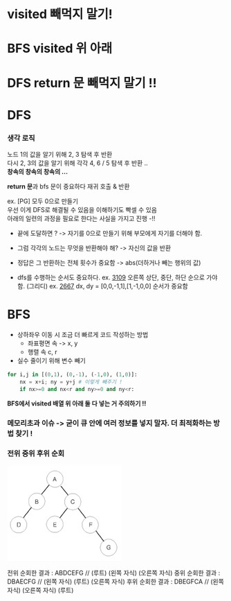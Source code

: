 # visited 빼먹지 말기!
# BFS visited 위 아래
# DFS return 문 빼먹지 말기 !!

# DFS
### 생각 로직
노드 1의 값을 알기 위해 2, 3 탐색 후 반환   
다시 2, 3의 값을 알기 위해 각각 4, 6 / 5 탐색 후 반환 ..   
**창속의 창속의 창속의 ...**   

**return 문**과 bfs 문이 중요하다 재귀 호출 & 반환    

ex. [PG] 모두 0으로 만들기    
우선 이게 DFS로 해결될 수 있음을 이해하기도 빡셀 수 있음   
아래의 일련의 과정을 필요로 한다는 사실을 가지고 진행 -!!     
- 끝에 도달하면 ? -> 자기를 0으로 만들기 위해 부모에게 자기를 더해야 함.
- 그럼 각각의 노드는 무엇을 반환해야 해? -> 자신의 값을 반환
- 정답은 그 반환하는 전체 횟수가 중요함 -> abs(더하거나 빼는 행위의 값)

- dfs를 수행하는 순서도 중요하다.
ex. [3109](https://www.acmicpc.net/problem/3109)
오른쪽 상단, 중단, 하단 순으로 가야 함. (그리디)
ex. [2667](https://www.acmicpc.net/problem/2667)
dx, dy = [0,0,-1,1],[1,-1,0,0] 순서가 중요함

# BFS
- 상하좌우 이동 시 조금 더 빠르게 코드 작성하는 방법   
  - 좌표평면 속 -> x, y   
  - 행렬 속 c, r   
- 실수 줄이기 위해 변수 빼기   
```python
for i,j in [(0,1), (0,-1), (-1,0), (1,0)]: 
    nx = x+i; ny = y+j # 이렇게 빼주기 ! 
    if nx>=0 and nx<r and ny>=0 and ny<r: 
```

**BFS에서 visited 배열 위 아래 둘 다 넣는 거 주의하기 !!**

### 메모리초과 이슈 -> 굳이 큐 안에 여러 정보를 넣지 말자. 더 최적화하는 방법 찾기 !

### 전위 중위 후위 순회
![그래프](image.png)

전위 순회한 결과 : ABDCEFG // (루트) (왼쪽 자식) (오른쪽 자식)
중위 순회한 결과 : DBAECFG // (왼쪽 자식) (루트) (오른쪽 자식)
후위 순회한 결과 : DBEGFCA // (왼쪽 자식) (오른쪽 자식) (루트)
